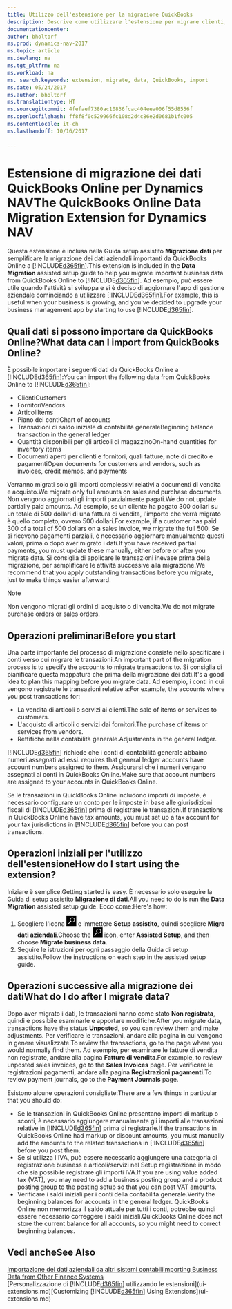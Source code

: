 ```yaml
---
title: Utilizzo dell'estensione per la migrazione QuickBooks
description: Descrive come utilizzare l'estensione per migrare clienti, fornitori, articoli e conti da QuickBooks Online a Dynamics NAV.
documentationcenter: 
author: bholtorf
ms.prod: dynamics-nav-2017
ms.topic: article
ms.devlang: na
ms.tgt_pltfrm: na
ms.workload: na
ms. search.keywords: extension, migrate, data, QuickBooks, import
ms.date: 05/24/2017
ms.author: bholtorf
ms.translationtype: HT
ms.sourcegitcommit: 4fefaef7380ac10836fcac404eea006f55d8556f
ms.openlocfilehash: ff8f8f0c529966fc108d2d4c86e2d0681b1fc005
ms.contentlocale: it-ch
ms.lasthandoff: 10/16/2017

---
```


# <a name="the-quickbooks-online-data-migration-extension-for-dynamics-nav"></a><span data-ttu-id="10cde-103">Estensione di migrazione dei dati QuickBooks Online per Dynamics NAV</span><span class="sxs-lookup"><span data-stu-id="10cde-103">The QuickBooks Online Data Migration Extension for Dynamics NAV</span></span>
<span data-ttu-id="10cde-104">Questa estensione è inclusa nella Guida setup assistito **Migrazione dati** per semplificare la migrazione dei dati aziendali importanti da QuickBooks Online a [!INCLUDE[d365fin](includes/d365fin_md.md)].</span><span class="sxs-lookup"><span data-stu-id="10cde-104">This extension is included in the **Data Migration** assisted setup guide to help you migrate important business data from QuickBooks Online to [!INCLUDE[d365fin](includes/d365fin_md.md)].</span></span> <span data-ttu-id="10cde-105">Ad esempio, può essere utile quando l'attività si sviluppa e si è deciso di aggiornare l'app di gestione aziendale cominciando a utilizzare [!INCLUDE[d365fin](includes/d365fin_md.md)].</span><span class="sxs-lookup"><span data-stu-id="10cde-105">For example, this is useful when your business is growing, and you've decided to upgrade your business management app by starting to use [!INCLUDE[d365fin](includes/d365fin_md.md)].</span></span>

## <a name="what-data-can-i-import-from-quickbooks-online"></a><span data-ttu-id="10cde-106">Quali dati si possono importare da QuickBooks Online?</span><span class="sxs-lookup"><span data-stu-id="10cde-106">What data can I import from QuickBooks Online?</span></span>
<span data-ttu-id="10cde-107">È possibile importare i seguenti dati da QuickBooks Online a [!INCLUDE[d365fin](includes/d365fin_md.md)]:</span><span class="sxs-lookup"><span data-stu-id="10cde-107">You can import the following data from QuickBooks Online to [!INCLUDE[d365fin](includes/d365fin_md.md)]:</span></span>  

* <span data-ttu-id="10cde-108">Clienti</span><span class="sxs-lookup"><span data-stu-id="10cde-108">Customers</span></span>
* <span data-ttu-id="10cde-109">Fornitori</span><span class="sxs-lookup"><span data-stu-id="10cde-109">Vendors</span></span>
* <span data-ttu-id="10cde-110">Articoli</span><span class="sxs-lookup"><span data-stu-id="10cde-110">Items</span></span>
* <span data-ttu-id="10cde-111">Piano dei conti</span><span class="sxs-lookup"><span data-stu-id="10cde-111">Chart of accounts</span></span> 
* <span data-ttu-id="10cde-112">Transazioni di saldo iniziale di contabilità generale</span><span class="sxs-lookup"><span data-stu-id="10cde-112">Beginning balance transaction in the general ledger</span></span>
* <span data-ttu-id="10cde-113">Quantità disponibili per gli articoli di magazzino</span><span class="sxs-lookup"><span data-stu-id="10cde-113">On-hand quantities for inventory items</span></span>
* <span data-ttu-id="10cde-114">Documenti aperti per clienti e fornitori, quali fatture, note di credito e pagamenti</span><span class="sxs-lookup"><span data-stu-id="10cde-114">Open documents for customers and vendors, such as invoices, credit memos, and payments</span></span>

<span data-ttu-id="10cde-115">Verranno migrati solo gli importi complessivi relativi a documenti di vendita e acquisto.</span><span class="sxs-lookup"><span data-stu-id="10cde-115">We migrate only full amounts on sales and purchase documents.</span></span> <span data-ttu-id="10cde-116">Non vengono aggiornati gli importi parzialmente pagati.</span><span class="sxs-lookup"><span data-stu-id="10cde-116">We do not update partially paid amounts.</span></span> <span data-ttu-id="10cde-117">Ad esempio, se un cliente ha pagato 300 dollari su un totale di 500 dollari di una fattura di vendita, l'importo che verrà migrato è quello completo, ovvero 500 dollari.</span><span class="sxs-lookup"><span data-stu-id="10cde-117">For example, if a customer has paid 300 of a total of 500 dollars on a sales invoice, we migrate the full 500.</span></span> <span data-ttu-id="10cde-118">Se si ricevono pagamenti parziali, è necessario aggiornare manualmente questi valori, prima o dopo aver migrato i dati.</span><span class="sxs-lookup"><span data-stu-id="10cde-118">If you have received partial payments, you must update these manually, either before or after you migrate data.</span></span> <span data-ttu-id="10cde-119">Si consiglia di applicare le transazioni inevase prima della migrazione, per semplificare le attività successive alla migrazione.</span><span class="sxs-lookup"><span data-stu-id="10cde-119">We recommend that you apply outstanding transactions before you migrate, just to make things easier afterward.</span></span>

> [!NOTE]  
>   <span data-ttu-id="10cde-120">Non vengono migrati gli ordini di acquisto o di vendita.</span><span class="sxs-lookup"><span data-stu-id="10cde-120">We do not migrate purchase orders or sales orders.</span></span>

## <a name="before-you-start"></a><span data-ttu-id="10cde-121">Operazioni preliminari</span><span class="sxs-lookup"><span data-stu-id="10cde-121">Before you start</span></span>
<span data-ttu-id="10cde-122">Una parte importante del processo di migrazione consiste nello specificare i conti verso cui migrare le transazioni.</span><span class="sxs-lookup"><span data-stu-id="10cde-122">An important part of the migration process is to specify the accounts to migrate transactions to.</span></span> <span data-ttu-id="10cde-123">Si consiglia di pianificare questa mappatura che prima della migrazione dei dati.</span><span class="sxs-lookup"><span data-stu-id="10cde-123">It's a good idea to plan this mapping before you migrate data.</span></span> <span data-ttu-id="10cde-124">Ad esempio, i conti in cui vengono registrate le transazioni relative a:</span><span class="sxs-lookup"><span data-stu-id="10cde-124">For example, the accounts where you post transactions for:</span></span>  
  
* <span data-ttu-id="10cde-125">La vendita di articoli o servizi ai clienti.</span><span class="sxs-lookup"><span data-stu-id="10cde-125">The sale of items or services to customers.</span></span>
* <span data-ttu-id="10cde-126">L'acquisto di articoli o servizi dai fornitori.</span><span class="sxs-lookup"><span data-stu-id="10cde-126">The purchase of items or services from vendors.</span></span>  
* <span data-ttu-id="10cde-127">Rettifiche nella contabilità generale.</span><span class="sxs-lookup"><span data-stu-id="10cde-127">Adjustments in the general ledger.</span></span>  

[!INCLUDE[d365fin](includes/d365fin_md.md)]<span data-ttu-id="10cde-128"> richiede che i conti di contabilità generale abbaino numeri assegnati ad essi.</span><span class="sxs-lookup"><span data-stu-id="10cde-128"> requires that general ledger accounts have account numbers assigned to them.</span></span> <span data-ttu-id="10cde-129">Assicurarsi che i numeri vengano assegnati ai conti in QuickBooks Online.</span><span class="sxs-lookup"><span data-stu-id="10cde-129">Make sure that account numbers are assigned to your accounts in QuickBooks Online.</span></span>

<span data-ttu-id="10cde-130">Se le transazioni in QuickBooks Online includono importi di imposte, è necessario configurare un conto per le imposte in base alle giurisdizioni fiscali di [!INCLUDE[d365fin](includes/d365fin_md.md)] prima di registrare le transazioni.</span><span class="sxs-lookup"><span data-stu-id="10cde-130">If transactions in QuickBooks Online have tax amounts, you must set up a tax account for your tax jurisdictions in [!INCLUDE[d365fin](includes/d365fin_md.md)] before you can post transactions.</span></span>

## <a name="how-do-i-start-using-the-extension"></a><span data-ttu-id="10cde-131">Operazioni iniziali per l'utilizzo dell'estensione</span><span class="sxs-lookup"><span data-stu-id="10cde-131">How do I start using the extension?</span></span>
<span data-ttu-id="10cde-132">Iniziare è semplice.</span><span class="sxs-lookup"><span data-stu-id="10cde-132">Getting started is easy.</span></span> <span data-ttu-id="10cde-133">È necessario solo eseguire la Guida di setup assistito **Migrazione di dati**.</span><span class="sxs-lookup"><span data-stu-id="10cde-133">All you need to do is run the **Data Migration** assisted setup guide.</span></span> <span data-ttu-id="10cde-134">Ecco come:</span><span class="sxs-lookup"><span data-stu-id="10cde-134">Here's how:</span></span>

1. <span data-ttu-id="10cde-135">Scegliere l'icona ![Cerca pagina o report](media/ui-search/search_small.png "icona Cerca pagina o report") e immettere **Setup assistito**, quindi scegliere **Migra dati aziendali**.</span><span class="sxs-lookup"><span data-stu-id="10cde-135">Choose the ![Search for Page or Report](media/ui-search/search_small.png "Search for Page or Report icon") icon, enter **Assisted Setup**, and then choose **Migrate business data**.</span></span>
2. <span data-ttu-id="10cde-136">Seguire le istruzioni per ogni passaggio della Guida di setup assistito.</span><span class="sxs-lookup"><span data-stu-id="10cde-136">Follow the instructions on each step in the assisted setup guide.</span></span>

## <a name="what-do-i-do-after-i-migrate-data"></a><span data-ttu-id="10cde-137">Operazioni successive alla migrazione dei dati</span><span class="sxs-lookup"><span data-stu-id="10cde-137">What do I do after I migrate data?</span></span>
<span data-ttu-id="10cde-138">Dopo aver migrato i dati, le transazioni hanno come stato **Non registrata**, quindi è possibile esaminarle e apportare modifiche.</span><span class="sxs-lookup"><span data-stu-id="10cde-138">After you migrate data, transactions have the status **Unposted**, so you can review them and make adjustments.</span></span> <span data-ttu-id="10cde-139">Per verificare le transazioni, andare alla pagina in cui vengono in genere visualizzate.</span><span class="sxs-lookup"><span data-stu-id="10cde-139">To review the transactions, go to the page where you would normally find them.</span></span> <span data-ttu-id="10cde-140">Ad esempio, per esaminare le fatture di vendita non registrate, andare alla pagina **Fatture di vendita**.</span><span class="sxs-lookup"><span data-stu-id="10cde-140">For example, to review unposted sales invoices, go to the **Sales Invoices** page.</span></span> <span data-ttu-id="10cde-141">Per verificare le registrazioni pagamenti, andare alla pagina **Registrazioni pagamenti**.</span><span class="sxs-lookup"><span data-stu-id="10cde-141">To review payment journals, go to the **Payment Journals** page.</span></span>   

<span data-ttu-id="10cde-142">Esistono alcune operazioni consigliate:</span><span class="sxs-lookup"><span data-stu-id="10cde-142">There are a few things in particular that you should do:</span></span>

* <span data-ttu-id="10cde-143">Se le transazioni in QuickBooks Online presentano importi di markup o sconti, è necessario aggiungere manualmente gli importi alle transazioni relative in [!INCLUDE[d365fin](includes/d365fin_md.md)] prima di registrarle.</span><span class="sxs-lookup"><span data-stu-id="10cde-143">If the transactions in QuickBooks Online had markup or discount amounts, you must manually add the amounts to the related transactions in [!INCLUDE[d365fin](includes/d365fin_md.md)] before you post them.</span></span>
* <span data-ttu-id="10cde-144">Se si utilizza l'IVA, può essere necessario aggiungere una categoria di registrazione business e articoli/servizi nel Setup registrazione in modo che sia possibile registrare gli importi IVA.</span><span class="sxs-lookup"><span data-stu-id="10cde-144">If you are using value added tax (VAT), you may need to add a business posting group and a product posting group to the posting setup so that you can post VAT amounts.</span></span>
* <span data-ttu-id="10cde-145">Verificare i saldi iniziali per i conti della contabilità generale.</span><span class="sxs-lookup"><span data-stu-id="10cde-145">Verify the beginning balances for accounts in the general ledger.</span></span> <span data-ttu-id="10cde-146">QuickBooks Online non memorizza il saldo attuale per tutti i conti, potrebbe quindi essere necessario correggere i saldi iniziali.</span><span class="sxs-lookup"><span data-stu-id="10cde-146">QuickBooks Online does not store the current balance for all accounts, so you might need to correct beginning balances.</span></span>

## <a name="see-also"></a><span data-ttu-id="10cde-147">Vedi anche</span><span class="sxs-lookup"><span data-stu-id="10cde-147">See Also</span></span>
[<span data-ttu-id="10cde-148">Importazione dei dati aziendali da altri sistemi contabili</span><span class="sxs-lookup"><span data-stu-id="10cde-148">Importing Business Data from Other Finance Systems</span></span>](upload-data.md)  
<span data-ttu-id="10cde-149">[Personalizzazione di [!INCLUDE[d365fin](includes/d365fin_md.md)] utilizzando le estensioni](ui-extensions.md)</span><span class="sxs-lookup"><span data-stu-id="10cde-149">[Customizing [!INCLUDE[d365fin](includes/d365fin_md.md)] Using Extensions](ui-extensions.md)</span></span>  

